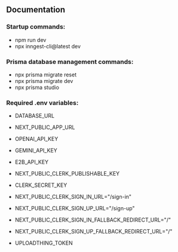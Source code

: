 ## Documentation

### Startup commands:

- npm run dev
- npx inngest-cli@latest dev

### Prisma database management commands:
- npx prisma migrate reset
- npx prisma migrate dev
- npx prisma studio

### Required .env variables:

- DATABASE_URL
- NEXT_PUBLIC_APP_URL

- OPENAI_API_KEY
- GEMINI_API_KEY

- E2B_API_KEY

- NEXT_PUBLIC_CLERK_PUBLISHABLE_KEY
- CLERK_SECRET_KEY

- NEXT_PUBLIC_CLERK_SIGN_IN_URL="/sign-in"
- NEXT_PUBLIC_CLERK_SIGN_UP_URL="/sign-up"

- NEXT_PUBLIC_CLERK_SIGN_IN_FALLBACK_REDIRECT_URL="/"
- NEXT_PUBLIC_CLERK_SIGN_UP_FALLBACK_REDIRECT_URL="/"

- UPLOADTHING_TOKEN